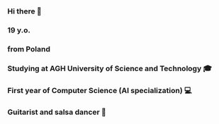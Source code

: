 ### Hi there 👋
### 19 y.o. 
### from Poland
### Studying at AGH University of Science and Technology 🎓 
### First year of Computer Science (AI specialization) :computer:
### Guitarist and salsa dancer  :dancer:
